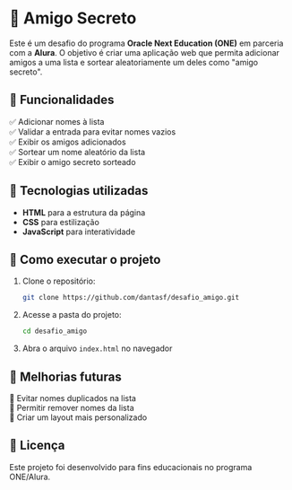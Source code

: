 # 🎁 Amigo Secreto

Este é um desafio do programa **Oracle Next Education (ONE)** em parceria com a **Alura**. O objetivo é criar uma aplicação web que permita adicionar amigos a uma lista e sortear aleatoriamente um deles como "amigo secreto".

## 📌 Funcionalidades

✅ Adicionar nomes à lista\
✅ Validar a entrada para evitar nomes vazios\
✅ Exibir os amigos adicionados\
✅ Sortear um nome aleatório da lista\
✅ Exibir o amigo secreto sorteado

## 🚀 Tecnologias utilizadas

- **HTML** para a estrutura da página
- **CSS** para estilização
- **JavaScript** para interatividade

## 📂 Como executar o projeto

1. Clone o repositório:
   ```bash
   git clone https://github.com/dantasf/desafio_amigo.git
   ```
2. Acesse a pasta do projeto:
   ```bash
   cd desafio_amigo
   ```
3. Abra o arquivo `index.html` no navegador

## 🔧 Melhorias futuras

🔹 Evitar nomes duplicados na lista\
🔹 Permitir remover nomes da lista\
🔹 Criar um layout mais personalizado

## 📜 Licença

Este projeto foi desenvolvido para fins educacionais no programa ONE/Alura.

